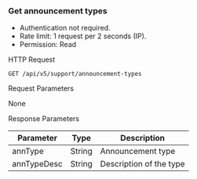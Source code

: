 ### Get announcement types

- Authentication not required.
- Rate limit: 1 request per 2 seconds (IP).
- Permission: Read

HTTP Request

`GET /api/v5/support/announcement-types`

Request Parameters

None

Response Parameters

| Parameter    | Type   | Description               |
|--------------|--------|---------------------------|
| annType      | String | Announcement type         |
| annTypeDesc  | String | Description of the type   |
